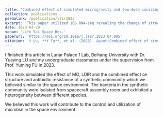 ```yaml
---
title: "Combined effect of simulated microgravity and low-dose ionizing radiation on structure and antibiotic resistance of a synthetic community model of bacteria isolated from spacecraft assembly room"
collection: publications
permalink: /publication/lssr2023
excerpt: 'This paper utilized 16S RNA-seq revealing the change of structure and antibiotic resistance under MG/LDIR/MG+LDIR conditions'
date: 2023-04-30
venue: 'Life Sci Space Res.'
paperurl: 'https://doi.org/10.1016/j.lssr.2023.04.005'
citation: 'Y Lu, **Y Fu**, et al. (2023). &quot;Combined effect of simulated microgravity and low-dose ionizing radiation on structure and antibiotic resistance of a synthetic community model of bacteria isolated from spacecraft assembly room.&quot; <i>Life Sci Space Res</i>. 38:29-38.'
---
```


I finished this article in Lunar Palace 1 Lab, Beihang University with Dr. Yueying LU and my undergraduate classmates under the supervision from Prof. Yuming FU in 2023.  
  
This work simulated the effect of MG, LDIR and the combined effect on structure and antibiotic resistance of a synthetic community which we believed similar to the space environment. The bacteria in the synthetic community were isolated from spacecraft assembly room and exhibited a heterogeneity between different species.  

We believed this work will contribute to the control and utilization of microbial in the space environment.
